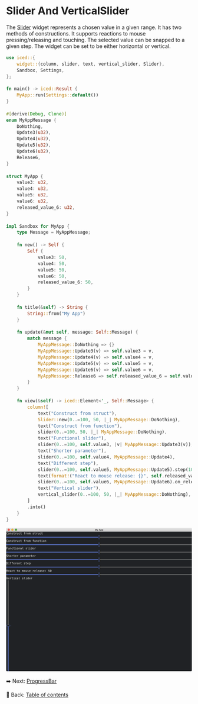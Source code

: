 # Slider And VerticalSlider

The [Slider](https://docs.rs/iced/0.12.1/iced/widget/slider/struct.Slider.html) widget represents a chosen value in a given range.
It has two methods of constructions.
It supports reactions to mouse pressing/releasing and touching.
The selected value can be snapped to a given step.
The widget can be set to be either horizontal or vertical.

```rust
use iced::{
    widget::{column, slider, text, vertical_slider, Slider},
    Sandbox, Settings,
};

fn main() -> iced::Result {
    MyApp::run(Settings::default())
}

#[derive(Debug, Clone)]
enum MyAppMessage {
    DoNothing,
    Update3(u32),
    Update4(u32),
    Update5(u32),
    Update6(u32),
    Release6,
}

struct MyApp {
    value3: u32,
    value4: u32,
    value5: u32,
    value6: u32,
    released_value_6: u32,
}

impl Sandbox for MyApp {
    type Message = MyAppMessage;

    fn new() -> Self {
        Self {
            value3: 50,
            value4: 50,
            value5: 50,
            value6: 50,
            released_value_6: 50,
        }
    }

    fn title(&self) -> String {
        String::from("My App")
    }

    fn update(&mut self, message: Self::Message) {
        match message {
            MyAppMessage::DoNothing => {}
            MyAppMessage::Update3(v) => self.value3 = v,
            MyAppMessage::Update4(v) => self.value4 = v,
            MyAppMessage::Update5(v) => self.value5 = v,
            MyAppMessage::Update6(v) => self.value6 = v,
            MyAppMessage::Release6 => self.released_value_6 = self.value6,
        }
    }

    fn view(&self) -> iced::Element<'_, Self::Message> {
        column![
            text("Construct from struct"),
            Slider::new(0..=100, 50, |_| MyAppMessage::DoNothing),
            text("Construct from function"),
            slider(0..=100, 50, |_| MyAppMessage::DoNothing),
            text("Functional slider"),
            slider(0..=100, self.value3, |v| MyAppMessage::Update3(v)),
            text("Shorter parameter"),
            slider(0..=100, self.value4, MyAppMessage::Update4),
            text("Different step"),
            slider(0..=100, self.value5, MyAppMessage::Update5).step(10u32),
            text(format!("React to mouse release: {}", self.released_value_6)),
            slider(0..=100, self.value6, MyAppMessage::Update6).on_release(MyAppMessage::Release6),
            text("Vertical slider"),
            vertical_slider(0..=100, 50, |_| MyAppMessage::DoNothing),
        ]
        .into()
    }
}
```

![Slider](./pic/slider.png)

:arrow_right:  Next: [ProgressBar](./progressbar.md)

:blue_book: Back: [Table of contents](./../README.md)
